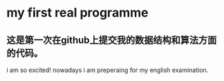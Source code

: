 # my first real programme 
## 这是第一次在github上提交我的数据结构和算法方面的代码。
i am so excited!
nowadays i am preperaing for my english examination.

